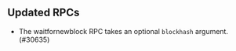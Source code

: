 Updated RPCs
------------

- The waitfornewblock RPC takes an optional `blockhash` argument. (#30635)
